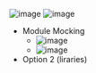 ![image](https://github.com/user-attachments/assets/5d8abc97-5ad6-4d4d-8a0c-245ab82fd403)
![image](https://github.com/user-attachments/assets/07951c57-6407-4b88-8091-8f6a1f6ec5e2)


- Module Mocking
  - ![image](https://github.com/user-attachments/assets/40ea31f3-a431-4256-8110-48069a00b0f7)
  - ![image](https://github.com/user-attachments/assets/f06c9d88-b151-4d2f-9dd2-a856e3a65f10)
- Option 2 (liraries)
